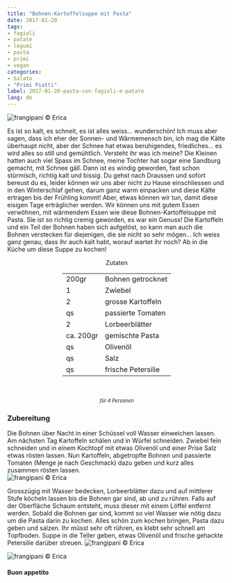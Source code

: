 ```yaml
---
title: "Bohnen-Kartoffelsuppe mit Pasta"
date: 2017-01-20
tags:
- fagioli
- patate
- legumi
- pasta
- primi
- vegan
categories:
- Salato
- "Primi Piatti"
label: 2017-01-20-pasta-con-fagioli-e-patate
lang: de
---
```

![](../2017-01-19-pasta-con-fagioli-e-patate/header.jpg "frangipani © Erica")

Es ist so kalt, es schneit, es ist alles weiss... wunderschön! Ich muss aber sagen, dass ich eher der Sonnen- und Wärmemensch bin, ich mag die Kälte überhaupt nicht, aber der Schnee hat etwas beruhigendes, friedliches... es wird alles so still und gemühtlich. Versteht ihr was ich meine? Die Kleinen hatten auch viel Spass im Schnee, meine Tochter hat sogar eine Sandburg gemacht, mit Schnee gäll. Dann ist es windig geworden, fast schon stürmisch, richtig kalt und bissig. Du gehst nach Draussen und sofort bereust du es, leider können wir uns aber nicht zu Hause einschliessen und in den Winterschlaf gehen, darum ganz warm einpacken und diese Kälte ertragen bis der Frühling kommt! Aber, etwas können wir tun, damit diese eisigen Tage erträglicher werden. Wir können uns mit gutem Essen verwöhnen, mit wärmendem Essen wie diese Bohnen-Kartoffelsuppe mit Pasta. Sie ist so richtig cremig geworden, es war ein Genuss! Die Kartoffeln und ein Teil der Bohnen haben sich aufgelöst, so kann man auch die Bohnen verstecken für diejenigen, die sie nicht so sehr mögen... Ich weiss ganz genau, dass ihr auch kalt habt, worauf wartet ihr noch? Ab in die Küche um diese Suppe zu kochen! 

<div id="wrapper" style="text-align: center">
  <div id="yourdiv" style="display: inline-block;">
    <div class="ingredients">
      <div class="ingredients-title">Zutaten</div>
      <table>
        <tbody>
          <tr>
            <td>200gr</td>
            <td>Bohnen getrocknet</td>
          </tr>
          <tr>
            <td>1</td>
            <td>Zwiebel</td>
          </tr>
          <tr>
            <td>2</td>
            <td>grosse Kartoffeln</td>
          </tr>
          <tr>
            <td>qs</td>
            <td>passierte Tomaten</td>
          </tr>
          <tr>
            <td>2</td>
            <td>Lorbeerblätter</td>
          </tr>
          <tr>
            <td>ca. 200gr</td>
            <td>gemischte Pasta</td>
          </tr>
          <tr>
            <td>qs</td>
            <td>Olivenöl</td>
          </tr>
          <tr>
            <td>qs</td>
            <td>Salz</td>
          </tr>
          <tr>
            <td>qs</td>
            <td>frische Petersilie</td>
          </tr>
        </tbody>
      </table>
      <br></br>
      <i class="pull-right" style="font-size: 80%;">für 4 Personen</i>
    </div>
  </div>
</div>


<h3>
  <font color="grey">
    <i class="fa fa-cogs"></i>
  </font> Zubereitung
</h3>

Die Bohnen über Nacht in einer Schüssel voll Wasser einweichen lassen. Am nächsten Tag Kartoffeln schälen und in Würfel schneiden. Zwiebel fein schneiden und in einem Kochtopf mit etwas Olivenöl und einer Prise Salz etwas rösten lassen. Nun Kartoffeln, abgetropfte Bohnen und passierte Tomaten (Menge je nach Geschmack) dazu geben und kurz alles zusammen rösten lassen.  
![](../2017-01-20-pasta-con-fagioli-e-patate/fagioliepatate.jpg "frangipani © Erica")

Grosszügig mit Wasser bedecken, Lorbeerblätter dazu und auf mittlerer Stufe köcheln lassen bis die Bohnen gar sind, ab und zu rühren. Falls auf der Oberfläche Schaum entsteht, muss dieser mit einem Löffel entfernt werden. Sobald die Bohnen gar sind, kommt so viel Wasser wie nötig dazu um die Pasta darin zu kochen. Alles schön zum kochen bringen, Pasta dazu geben und salzen. Ihr müsst sehr oft rühren, es klebt sehr schnell am Topfboden. Suppe in die Teller geben, etwas Olivenöl und frische gehackte Petersilie darüber streuen.
![](../2017-01-20-pasta-con-fagioli-e-patate/risultato1.jpg "frangipani © Erica")

![](../2017-01-20-pasta-con-fagioli-e-patate/risultato2.jpg "frangipani © Erica")

<h4>Buon appetito
  <font color="red">
    <i class="fa fa-smile-o"></i>
  </font>
</h4>
